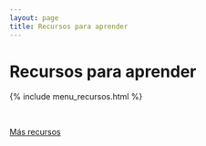 ```yaml
---
layout: page
title: Recursos para aprender
---
```


<h1 class="center">Recursos para aprender</h1>

{% include menu_recursos.html %}

&nbsp;

<p class="mas"><a class="centro boton-negro-verde" href="https://projects.raspberrypi.org/es-ES/projects">Más recursos</a></p>
